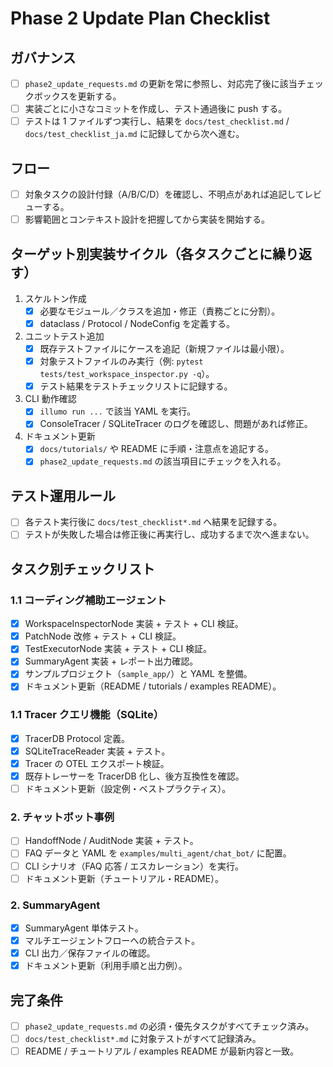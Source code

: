 # Phase 2 Update Plan Checklist

## ガバナンス
- [ ] `phase2_update_requests.md` の更新を常に参照し、対応完了後に該当チェックボックスを更新する。
- [ ] 実装ごとに小さなコミットを作成し、テスト通過後に push する。
- [ ] テストは 1 ファイルずつ実行し、結果を `docs/test_checklist.md` / `docs/test_checklist_ja.md` に記録してから次へ進む。

## フロー
- [ ] 対象タスクの設計付録（A/B/C/D）を確認し、不明点があれば追記してレビューする。
- [ ] 影響範囲とコンテキスト設計を把握してから実装を開始する。

## ターゲット別実装サイクル（各タスクごとに繰り返す）
1. スケルトン作成
   - [x] 必要なモジュール／クラスを追加・修正（責務ごとに分割）。
   - [x] dataclass / Protocol / NodeConfig を定義する。
2. ユニットテスト追加
   - [x] 既存テストファイルにケースを追記（新規ファイルは最小限）。
   - [x] 対象テストファイルのみ実行（例: `pytest tests/test_workspace_inspector.py -q`）。
   - [x] テスト結果をテストチェックリストに記録する。
3. CLI 動作確認
   - [x] `illumo run ...` で該当 YAML を実行。
   - [x] ConsoleTracer / SQLiteTracer のログを確認し、問題があれば修正。
4. ドキュメント更新
   - [x] `docs/tutorials/` や README に手順・注意点を追記する。
   - [x] `phase2_update_requests.md` の該当項目にチェックを入れる。

## テスト運用ルール
- [ ] 各テスト実行後に `docs/test_checklist*.md` へ結果を記録する。
- [ ] テストが失敗した場合は修正後に再実行し、成功するまで次へ進まない。

## タスク別チェックリスト

### 1.1 コーディング補助エージェント
- [x] WorkspaceInspectorNode 実装 + テスト + CLI 検証。
- [x] PatchNode 改修 + テスト + CLI 検証。
- [x] TestExecutorNode 実装 + テスト + CLI 検証。
- [x] SummaryAgent 実装 + レポート出力確認。
- [x] サンプルプロジェクト（`sample_app/`）と YAML を整備。
- [x] ドキュメント更新（README / tutorials / examples README）。

### 1.1 Tracer クエリ機能（SQLite）
- [x] TracerDB Protocol 定義。
- [x] SQLiteTraceReader 実装 + テスト。
- [x] Tracer の OTEL エクスポート検証。
- [x] 既存トレーサーを TracerDB 化し、後方互換性を確認。
- [ ] ドキュメント更新（設定例・ベストプラクティス）。

### 2. チャットボット事例
- [ ] HandoffNode / AuditNode 実装 + テスト。
- [ ] FAQ データと YAML を `examples/multi_agent/chat_bot/` に配置。
- [ ] CLI シナリオ（FAQ 応答 / エスカレーション）を実行。
- [ ] ドキュメント更新（チュートリアル・README）。

### 2. SummaryAgent
- [x] SummaryAgent 単体テスト。
- [x] マルチエージェントフローへの統合テスト。
- [x] CLI 出力／保存ファイルの確認。
- [x] ドキュメント更新（利用手順と出力例）。

## 完了条件
- [ ] `phase2_update_requests.md` の必須・優先タスクがすべてチェック済み。
- [ ] `docs/test_checklist*.md` に対象テストがすべて記録済み。
- [ ] README / チュートリアル / examples README が最新内容と一致。
